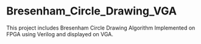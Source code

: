 # Bresenham_Circle_Drawing_VGA
This project includes Bresenham Circle Drawing Algorithm Implemented on FPGA using Verilog and displayed on VGA.
